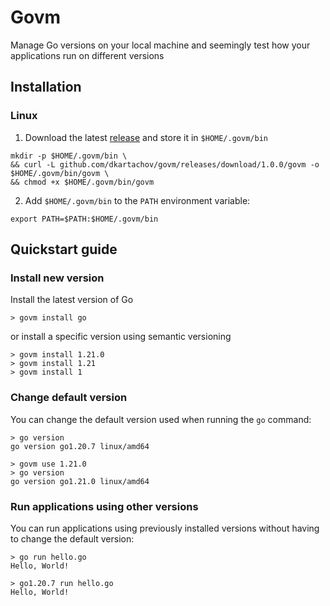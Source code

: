 # Govm
Manage Go versions on your local machine and seemingly test how your applications run on different versions

## Installation
### Linux
1. Download the latest [release](https://github.com/dkartachov/govm/releases) and store it in `$HOME/.govm/bin`
```
mkdir -p $HOME/.govm/bin \
&& curl -L github.com/dkartachov/govm/releases/download/1.0.0/govm -o $HOME/.govm/bin/govm \
&& chmod +x $HOME/.govm/bin/govm
```
2. Add `$HOME/.govm/bin` to the `PATH` environment variable:
```
export PATH=$PATH:$HOME/.govm/bin
```

## Quickstart guide
### Install new version
Install the latest version of Go
```
> govm install go
```
or install a specific version using semantic versioning
```
> govm install 1.21.0
> govm install 1.21
> govm install 1
```

### Change default version
You can change the default version used when running the `go` command:
```
> go version
go version go1.20.7 linux/amd64

> govm use 1.21.0
> go version
go version go1.21.0 linux/amd64
```

### Run applications using other versions
You can run applications using previously installed versions without having to change the default version:
```
> go run hello.go
Hello, World!

> go1.20.7 run hello.go
Hello, World!
```